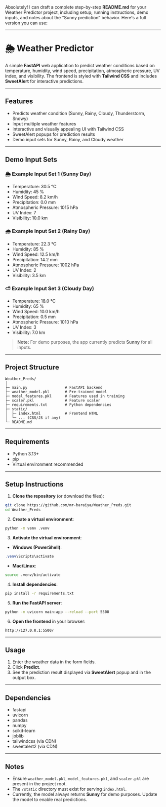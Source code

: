 Absolutely! I can draft a complete step-by-step **README.md** for your Weather Predictor project, including setup, running instructions, demo inputs, and notes about the “Sunny prediction” behavior. Here's a full version you can use:

---

# 🌦 Weather Predictor

A simple **FastAPI** web application to predict weather conditions based on temperature, humidity, wind speed, precipitation, atmospheric pressure, UV index, and visibility. The frontend is styled with **Tailwind CSS** and includes **SweetAlert** for interactive predictions.

---

## Features

* Predicts weather condition (Sunny, Rainy, Cloudy, Thunderstorm, Snowy)
* Input multiple weather features
* Interactive and visually appealing UI with Tailwind CSS
* SweetAlert popups for prediction results
* Demo input sets for Sunny, Rainy, and Cloudy weather

---

## Demo Input Sets

### 🌦 Example Input Set 1 (Sunny Day)

* Temperature: 30.5 °C
* Humidity: 45 %
* Wind Speed: 8.2 km/h
* Precipitation: 0.0 mm
* Atmospheric Pressure: 1015 hPa
* UV Index: 7
* Visibility: 10.0 km

### 🌧 Example Input Set 2 (Rainy Day)

* Temperature: 22.3 °C
* Humidity: 85 %
* Wind Speed: 12.5 km/h
* Precipitation: 14.2 mm
* Atmospheric Pressure: 1002 hPa
* UV Index: 2
* Visibility: 3.5 km

### ⛅ Example Input Set 3 (Cloudy Day)

* Temperature: 18.0 °C
* Humidity: 65 %
* Wind Speed: 10.0 km/h
* Precipitation: 0.5 mm
* Atmospheric Pressure: 1010 hPa
* UV Index: 3
* Visibility: 7.0 km

> **Note:** For demo purposes, the app currently predicts **Sunny** for all inputs.

---

## Project Structure

```
Weather_Preds/
│
├─ main.py                 # FastAPI backend
├─ weather_model.pkl       # Pre-trained model
├─ model_features.pkl      # Features used in training
├─ scaler.pkl              # Feature scaler
├─ requirements.txt        # Python dependencies
├─ static/
│  ├─ index.html           # Frontend HTML
│  └─ ... (CSS/JS if any)
└─ README.md
```

---

## Requirements

* Python 3.13+
* pip
* Virtual environment recommended

---

## Setup Instructions

1. **Clone the repository** (or download the files):

```bash
git clone https://github.com/mr-baraiya/Weather_Preds.git
cd Weather_Preds
```

2. **Create a virtual environment**:

```bash
python -m venv .venv
```

3. **Activate the virtual environment**:

* **Windows (PowerShell)**:

```powershell
.venv\Scripts\activate
```

* **Mac/Linux**:

```bash
source .venv/bin/activate
```

4. **Install dependencies**:

```bash
pip install -r requirements.txt
```

5. **Run the FastAPI server**:

```bash
python -m uvicorn main:app --reload --port 5500
```

6. **Open the frontend** in your browser:

```
http://127.0.0.1:5500/
```

---

## Usage

1. Enter the weather data in the form fields.
2. Click **Predict**.
3. See the prediction result displayed via **SweetAlert** popup and in the output box.

---

## Dependencies

* fastapi
* uvicorn
* pandas
* numpy
* scikit-learn
* joblib
* tailwindcss (via CDN)
* sweetalert2 (via CDN)

---

## Notes

* Ensure `weather_model.pkl`, `model_features.pkl`, and `scaler.pkl` are present in the project root.
* The `/static` directory must exist for serving `index.html`.
* Currently, the model always returns **Sunny** for demo purposes. Update the model to enable real predictions.
